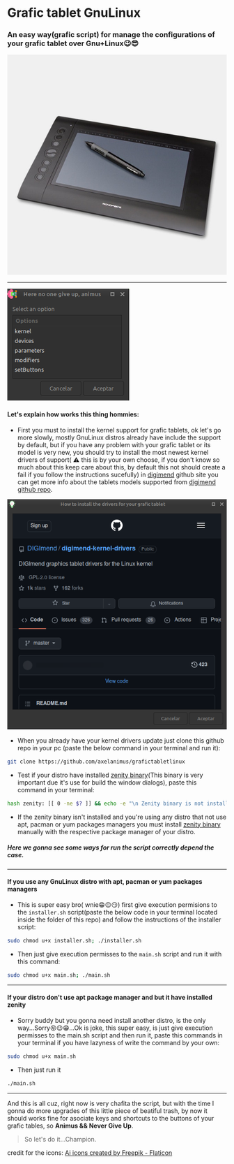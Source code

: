 # Grafic tablet GnuLinux

### An easy way(grafic script) for manage the configurations of your grafic tablet over Gnu+Linux😉😎

![graficTablet](resources/tablet.jpeg)

---- 

![window1](resources/1.png)

#### Let's explain how works this thing hommies:

* First you must to install the kernel support for grafic tablets, ok let's go more slowly, mostly GnuLinux distros already have include the support by default, but if you have any problem with your grafic tablet or its model is very new, you should try to install the most newest kernel drivers of support( :warning: this is by your own choose, if you don't know so much about this keep care about this, by default this not should create a fail if you follow the instructions sucefully) in [digimend](https://digimend.github.io/tablets/) github site you can get more info about the tablets models supported from [digimend github repo](https://github.com/DIGImend/digimend-kernel-drivers).

![window2](resources/2.png)

> 

* When you already have your kernel drivers update just clone this github repo in your pc (paste the below command in your terminal and run it):

```bash
git clone https://github.com/axelanimus/grafictabletlinux
```

* Test if your distro have installed [zenity binary](https://help.gnome.org/users/zenity/stable/)(This binary is very important due it's use for build the window dialogs), paste this command in your terminal: 

```bash
hash zenity: [[ 0 -ne $? ]] && echo -e "\n Zenity binary is not installed\n"
```

* If the zenity binary isn't installed and you're using any distro that not use apt, pacman or yum packages managers you must install [zenity binary](https://help.gnome.org/users/zenity/stable/) manually with the respective package manager of your distro.

##### Here we gonna see some ways for run the script correctly depend the case.
---

#### If you use any GnuLinux distro with apt, pacman or yum packages managers


* This is super easy bro( wnie😁😉😏) first give execution permisions to the `installer.sh` script(paste the below code in your terminal located inside the folder of this repo) and follow the instructions of the installer script:

```bash
sudo chmod u+x installer.sh; ./installer.sh
```

* Then just give execution permisses to the `main.sh` script and run it with this command:

```bash
sudo chmod u+x main.sh; ./main.sh
```
---

#### If your distro don't use apt package manager and but it have installed zenity

* Sorry buddy but you gonna need install another distro, is the only way...Sorry😝😉😁...Ok is joke, this super easy, is just give execution permisses to the main.sh script and then run it, paste this commands in your terminal if you have lazyness of write the command by your own:

```bash
sudo chmod u+x main.sh
```

* Then just run it

```bash
./main.sh
```
---

And this is all cuz, right now is very chafita the script, but with the time I gonna do more upgrades of this little piece of beatiful trash, by now it should works fine for asociate keys and shortcuts to the buttons of your grafic tables, so **Animus && Never Give Up**.

> So let's do it...Champion.

credit for the icons:
<a href="https://www.flaticon.com/free-icons/ai" title="ai icons">Ai icons created by Freepik - Flaticon</a>
